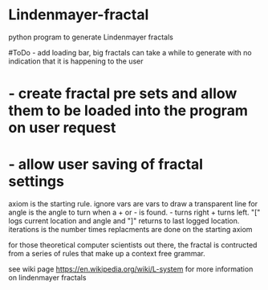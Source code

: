 # Lindenmayer-fractal
python program to generate Lindenmayer fractals

#ToDo - add loading bar, big fractals can take a while to generate with no indication that it is happening to the user
#     - create fractal pre sets and allow them to be loaded into the program on user request
#     - allow user saving of fractal settings

axiom is the starting rule. ignore vars are vars to draw a transparent line for angle is 
the angle to turn when a + or - is found. - turns right + turns left. "[" logs current 
location and angle and "]" returns to last logged location. iterations is the number times 
replacments are done on the starting axiom

for those theoretical computer scientists out there, the fractal is contructed from a series 
of rules that make up a context free grammar.

see wiki page https://en.wikipedia.org/wiki/L-system
for more information on lindenmayer fractals
